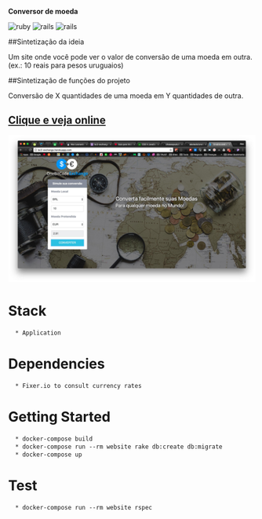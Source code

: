 **Conversor de moeda**

![ruby](https://img.shields.io/badge/Ruby-2.4.0-red.svg)
![rails](https://img.shields.io/badge/Rails-5.1.0-red.svg)
![rails](https://img.shields.io/docker/automated/jrottenberg/ffmpeg.svg)

##Sintetização da ideia

Um site onde você pode ver o valor de conversão de uma moeda em outra.
(ex.: 10 reais para pesos uruguaios)

##Sintetização de funções do projeto

Conversão de X quantidades de uma moeda em Y quantidades de outra.

## [Clique e veja online](https://bc2-exchange.herokuapp.com/)

![One Exchange](https://raw.githubusercontent.com/alexleobr/onebitcode_exchange/master/app/assets/images/screenshot.jpg)

# Stack
```
  * Application
```

# Dependencies
```
  * Fixer.io to consult currency rates
```

# Getting Started
```
  * docker-compose build
  * docker-compose run --rm website rake db:create db:migrate
  * docker-compose up
```

# Test
```
  * docker-compose run --rm website rspec
```
